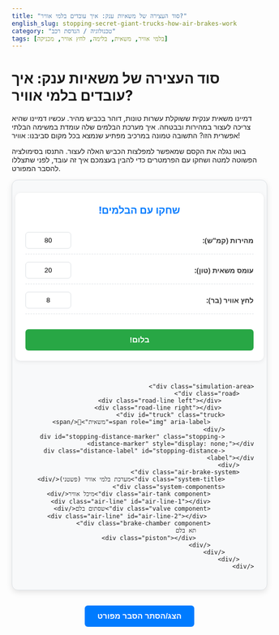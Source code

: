```yaml
---
title: "סוד העצירה של משאיות ענק: איך עובדים בלמי אוויר?"
english_slug: stopping-secret-giant-trucks-how-air-brakes-work
category: "טכנולוגיה / הנדסת רכב"
tags: [בלמי אוויר, משאית, בלימה, לחץ אוויר, מכניקה]
---
```

# סוד העצירה של משאיות ענק: איך עובדים בלמי אוויר?

דמיינו משאית ענקית ששוקלת עשרות טונות, דוהר בכביש מהיר. עכשיו דמיינו שהיא צריכה לעצור במהירות ובבטחה. איך מערכת הבלמים שלה עומדת במשימה הבלתי אפשרית הזו? התשובה טמונה במרכיב מפתיע שנמצא בכל מקום סביבנו: אוויר!

בואו נגלה את הקסם שמאפשר למפלצות הכביש האלה לעצור. התנסו בסימולציה הפשוטה למטה ושחקו עם הפרמטרים כדי להבין בעצמכם איך זה עובד, לפני שתצללו להסבר המפורט.

<div class="simulation-container">
    <div class="controls">
        <h3>שחקו עם הבלמים!</h3>
        <div class="control-group">
            <label for="initial-speed">מהירות (קמ"ש):</label>
            <input type="number" id="initial-speed" value="80" min="10" max="120">
        </div>
        <div class="control-group">
            <label for="truck-load">עומס משאית (טון):</label>
            <input type="number" id="truck-load" value="20" min="0" max="40">
        </div>
        <div class="control-group">
            <label for="air-pressure">לחץ אוויר (בר):</label>
            <input type="number" id="air-pressure" value="8" min="1" max="10" step="0.5">
        </div>
        <button id="brake-button" class="action-button">בלום!</button>
    </div>

    <div class="simulation-area">
        <div class="road">
             <div class="road-line left"></div>
             <div class="road-line right"></div>
            <div id="truck" class="truck">
                <span role="img" aria-label="משאית">🚛</span>
            </div>
            <div id="stopping-distance-marker" class="stopping-distance-marker" style="display: none;"></div>
            <div class="distance-label" id="stopping-distance-label"></div>
        </div>
        <div class="air-brake-system">
            <div class="system-title">מערכת בלמי אוויר (פשטני)</div>
            <div class="system-components">
                <div class="air-tank component">מיכל אוויר</div>
                <div class="air-line" id="air-line-1"></div>
                <div class="valve component">שסתום בלם</div>
                 <div class="air-line" id="air-line-2"></div>
                <div class="brake-chamber component">
                    תא בלם
                    <div class="piston"></div>
                </div>
            </div>
        </div>
    </div>
</div>

<button id="toggle-explanation">הצג/הסתר הסבר מפורט</button>

<div id="explanation" class="explanation-content" style="display: none;">
    <h2>הסבר מפורט: כך פועלים בלמי אוויר במשאית</h2>

    <h3>למה אוויר? היתרונות על פני בלמים הידראוליים ברכבים כבדים</h3>
    <p>במכוניות פרטיות קטנות יחסית, מערכת הבלימה הנפוצה מסתמכת על לחץ שמועבר דרך נוזל בלמים (מערכת הידראולית). זה עובד היטב למסה קטנה. אבל כשמדובר במשאית ענקית שמשקלה עשרות טונות, הכוח הנדרש לעצירה אדיר. מערכת הידראולית שתספק כוח כזה תהיה יקרה, מגושמת, ורגישה מאוד לדליפות (שאף דליפה קטנה עלולה להשבית את הבלמים לחלוטין!).</p>
    <p>מערכות בלמי אוויר הן הפתרון המועדף לרכבים כבדים. הן משתמשות באוויר דחוס ליצירת כוח עצירה עצום בצורה אמינה ועמידה. במקום נוזל שעלול לדלוף, משתמשים באוויר זמין ואינסופי (פחות או יותר!), וכשל במערכת לרוב מוביל לבלימה אוטומטית (בלמי קפיץ), לא לאובדן בלמים מוחלט.</p>

    <h3>עיקרון הזהב: לחץ אוויר = כוח עצירה אדיר</h3>
    <p>הבסיס פשוט: לחץ האוויר מופעל על שטח גדול יחסית בתוך תא אטום (תא הבלם). הכוח שנוצר (זוכרים פיזיקה? לחץ = כוח חלקי שטח!) מועבר דרך מוט שמפעיל ישירות את מנגנון הבלם בגלגל (תוף או דיסק). ככל שלחץ האוויר גבוה יותר, הכוח גדול יותר, והבלימה חזקה יותר.</p>

    <h3>המערכת בפעולה: מסע האוויר מהמדחס עד לגלגל</h3>
    <ol>
        <li><strong>מדחס אוויר:</strong> יחידה קטנה שמחוברת למנוע. תפקידה לשאוב אוויר מהסביבה ולדחוס אותו ללחץ גבוה.</li>
        <li><strong>מכלי אגירה:</strong> כמו בלונים חזקים במיוחד! אוגרים את האוויר הדחוס בלחץ גבוה (כמו 8-10 בר). זהו מאגר האנרגיה שלכם לבלימה. המדחס ממלא אותם כל הזמן כשהמנוע עובד.</li>
        <li><strong>שסתום דוושת הבלם:</strong> ה"ברז" הראשי. כשהנהג לוחץ על הדוושה, השסתום נפתח ומאפשר לאוויר מהמכלים לזרום לכל מערכת הבלמים. ככל שהלחיצה חזקה יותר, השסתום נפתח יותר והלחץ המגיע לגלגלים גבוה יותר.</li>
        <li><strong>צינורות אוויר:</strong> מעבירים את האוויר בלחץ מהמכלים, דרך שסתום הדוושה, אל תאי הבלם בכל גלגל.</li>
        <li><strong>תאי בלם:</strong> אלו גלילים קטנים שמותקנים ליד כל גלגל. בפנים יש דיאפרגמה גמישה או בוכנה וקפיץ חזק. כשהאוויר הדחוס נכנס לתא, הוא דוחף את הדיאפרגמה/בוכנה נגד כוח הקפיץ. תנועה זו של הבוכנה מפעילה מוט דחיפה.</li>
        <li><strong>מוט דחיפה (Pushrod):</strong> מחובר לבוכנה בתא הבלם. הוא זה שמעביר את הכוח שנוצר מלחץ האוויר אל מנגנון הבלם בגלגל.</li>
        <li><strong>מנגנון הבלם (תוף/דיסק):</strong> בקצה המוט נמצא מנגנון מכני (לרוב זרוע שמסובבת ציר). בבלמי תוף, זה גורם לכפות הבלם להיפתח ולהיצמד לחלק הפנימי של התוף המסתובב עם הגלגל. בבלמי דיסק, זה גורם לרפידות הבלם להיצמד משני הצדדים לדיסק המסתובב. החיכוך שנוצר בין כפות/רפידות לתוף/דיסק הוא כוח הבלימה שעוצר את המשאית.</li>
        <li><strong>שחרור בלם:</strong> כשהנהג מרפה מהדוושה, שסתום הדוושה נסגר, והאוויר מתאי הבלם משתחרר החוצה לאטמוספרה. הקפיץ בתוך תא הבלם מחזיר את הבוכנה למצב המקורי, ומוט הדחיפה משחרר את מנגנון הבלם מהגלגל.</li>
    </ol>

    <h3>בלם חניה וחירום: הקפיץ כגיבור על</h3>
    <p>ומה קורה אם יש דליפת אוויר גדולה או כשהמנוע כבוי? כאן נכנסים לתמונה בלמי החניה/חירום. בניגוד לבלמי השירות הרגילים שפועלים כשיש לחץ אוויר, בלמי החניה פועלים *כשאין* לחץ אוויר! בתאי בלמי החניה (לרוב בסרנים האחוריים), יש קפיץ אדיר שדרוך כל עוד יש לחץ אוויר במערכת (האוויר שומר עליו מכווץ). אם לחץ האוויר יורד מתחת לסף בטיחותי (בין אם הנהג מפעיל את בלם החניה ומרוקן את האוויר מהתאים הללו, או במקרה של כשל/דליפה), הקפיץ משתחרר בדרמטיות ודוחף את הבוכנה *באופן מכני* ומפעיל את הבלם. זהו מנגנון בטיחות גאוני שמבטיח שהמשאית תבלם אוטומטית במקרה חירום ולא תתגלגל ללא שליטה.</p>

    <h3>סיכום: יתרונות מול אתגרים</h3>
    <ul>
        <li><strong>יתרונות:</strong> כוח עצירה עצום, אמינות גבוהה, שימוש במשאב זמין (אוויר), מערכת בלימת חירום מובנית (בלמי קפיץ), קלות חיבור נגררים.</li>
        <li><strong>אתגרים:</strong> זמן תגובה מעט ארוך יותר מהידראוליים (האוויר דחיס ולוקח לו זמן לזרום), דורש ניקוז לחות (למנוע קפיאה/קורוזיה), מורכבות טכנית, דורש זמן ראשוני למילוי מכלי האוויר.</li>
    </ul>
    <p>אז בפעם הבאה שתראו משאית ענקית עוצרת כאילו בקסם, תזכרו שזה לא קסם, זו הנדסה חכמה שמנצלת את הכוח האדיר של אוויר דחוס!</p>
</div>

<style>
    :root {
        --primary-color: #007bff;
        --secondary-color: #28a745;
        --accent-color: #ffc107;
        --text-color: #333;
        --bg-color: #f8f9fa;
        --card-bg: #ffffff;
        --border-color: #dee2e6;
        --road-color: #555;
        --truck-color: #dc3545;
        --air-color-inactive: #adb5bd;
        --air-color-active: #007bff; /* Matches primary color */
        --system-component-bg: #e9ecef;
        --system-component-border: #ced4da;
    }

    .simulation-container {
        font-family: 'Segoe UI', Tahoma, Geneva, Verdana, sans-serif;
        direction: rtl;
        text-align: right;
        display: flex;
        flex-direction: column;
        align-items: center;
        gap: 30px; /* Increased gap */
        padding: 25px; /* Increased padding */
        border: 1px solid var(--border-color);
        border-radius: 12px; /* More rounded corners */
        background-color: var(--bg-color);
        box-shadow: 0 4px 12px rgba(0, 0, 0, 0.1); /* Added shadow */
    }

    .controls {
        background-color: var(--card-bg);
        padding: 20px; /* Increased padding */
        border-radius: 10px; /* More rounded corners */
        display: flex;
        flex-direction: column;
        gap: 15px; /* Increased gap */
        width: 100%;
        max-width: 450px; /* Slightly wider */
        box-shadow: 0 2px 8px rgba(0, 0, 0, 0.08);
    }

    .controls h3 {
        margin-top: 0;
        text-align: center;
        color: var(--primary-color);
        font-size: 1.4em;
        margin-bottom: 15px;
    }

    .control-group {
        display: flex;
        justify-content: space-between;
        align-items: center;
        padding-bottom: 10px;
        border-bottom: 1px dashed var(--border-color); /* Separator */
    }

    .control-group:last-child {
         border-bottom: none;
         padding-bottom: 0;
    }


    .controls label {
        flex-grow: 1;
        margin-left: 15px; /* More space */
        font-weight: bold;
        color: var(--text-color);
    }

    .controls input[type="number"] {
        width: 90px; /* Slightly wider input */
        padding: 8px; /* More padding */
        border: 1px solid var(--border-color);
        border-radius: 6px; /* More rounded */
        text-align: center;
        -moz-appearance: textfield; /* Remove default number arrows */
        appearance: textfield;
    }

     .controls input::-webkit-outer-spin-button,
     .controls input::-webkit-inner-spin-button {
         -webkit-appearance: none;
         margin: 0;
     }


    .action-button {
        padding: 12px 25px; /* More padding */
        background-color: var(--secondary-color); /* Green color */
        color: white;
        border: none;
        border-radius: 6px; /* More rounded */
        cursor: pointer;
        font-size: 1.1em; /* Slightly larger font */
        margin-top: 15px; /* More space above */
        transition: background-color 0.3s ease, transform 0.1s ease;
        width: 100%; /* Full width */
        font-weight: bold;
    }

    .action-button:hover:not(:disabled) {
        background-color: #218838; /* Darker green on hover */
        transform: translateY(-1px); /* Subtle lift */
    }

    .action-button:active:not(:disabled) {
         background-color: #1e7e34;
         transform: translateY(0);
    }

     .action-button:disabled {
         background-color: var(--air-color-inactive);
         cursor: not-allowed;
     }


    .simulation-area {
        width: 100%;
        display: flex;
        flex-direction: column;
        align-items: center;
        gap: 30px; /* Increased gap */
        max-width: 800px; /* Max width for simulation */
    }

    .road {
        position: relative;
        width: 100%;
        height: 100px; /* Increased height */
        background: linear-gradient(to bottom, var(--road-color), darken(var(--road-color), 10%)); /* Gradient asphalt */
        overflow: hidden; /* Hide overflow during animation */
        border-radius: 8px;
        box-shadow: inset 0 -3px 6px rgba(0, 0, 0, 0.2);
    }

     .road-line {
         position: absolute;
         width: 5px; /* Line thickness */
         top: 0;
         bottom: 0;
         background-color: var(--accent-color); /* Yellow lines */
     }
     .road-line.left { left: 10%; } /* Starting point */
     .road-line.right { right: 10%; } /* Placeholder for perspective? Or just use one dashed center line */

      /* Let's use a dashed center line for simplicity and animation */
     .road::after {
         content: '';
         position: absolute;
         top: 50%;
         left: 0;
         right: 0;
         height: 4px;
         background: repeating-linear-gradient(to right, var(--accent-color) 0, var(--accent-color) 15px, transparent 15px, transparent 30px); /* Dashed line */
         transform: translateY(-50%);
          animation: road-scroll 3s linear infinite; /* Animation for movement */
     }

     @keyframes road-scroll {
         from { background-position: 0% 0; }
         to { background-position: 100% 0; }
     }


    .truck {
        position: absolute;
        left: 5%; /* Starting position */
        bottom: 15px; /* Position above the road */
        width: 120px; /* Larger truck */
        height: 60px; /* Larger truck */
        font-size: 50px; /* Emoji size */
        display: flex;
        align-items: center;
        justify-content: center;
        transition: left 3s ease-out; /* Animation for braking */
        z-index: 2; /* Above road lines */
         text-shadow: 2px 2px 5px rgba(0,0,0,0.2); /* Subtle shadow for emoji */
    }

    .truck.braking {
        /* Add subtle braking animation */
        animation: truck-brake 0.3s ease-in-out infinite alternate; /* Jitter/shake slightly */
    }

     @keyframes truck-brake {
         0% { transform: translateX(0) translateY(0); }
         50% { transform: translateX(1px) translateY(-0.5px); }
         100% { transform: translateX(-1px) translateY(0.5px); }
     }

     .truck.stopped {
         animation: none; /* Stop braking animation when fully stopped */
     }


    .stopping-distance-marker {
        position: absolute;
        left: 5%; /* Will be updated by JS */
        bottom: 0;
        height: 100%; /* Full height of road */
        width: 4px; /* Thicker marker */
        background-color: var(--truck-color); /* Red color */
        z-index: 1;
         box-shadow: 0 0 8px rgba(220, 53, 69, 0.8); /* Glowing effect */
    }

    .distance-label {
        position: absolute;
        left: 5%; /* Will be updated by JS */
        bottom: calc(100% + 10px); /* Position above the road */
        transform: translateX(-50%);
        font-size: 1em; /* Larger font */
        color: var(--text-color);
        white-space: nowrap;
        background-color: var(--accent-color);
        padding: 5px 10px;
        border-radius: 4px;
        box-shadow: 0 2px 4px rgba(0,0,0,0.1);
        font-weight: bold;
         min-width: 150px; /* Ensure minimum width */
         text-align: center;
    }


    .air-brake-system {
        width: 100%;
        max-width: 600px; /* Wider system diagram */
        border: 2px dashed var(--border-color); /* More prominent border */
        padding: 20px; /* More padding */
        border-radius: 12px; /* More rounded */
        display: flex;
        flex-direction: column;
        align-items: center;
        gap: 20px; /* Increased gap */
        background-color: var(--card-bg);
        font-size: 1em; /* Larger font */
        box-shadow: 0 2px 8px rgba(0, 0, 0, 0.08);
    }

    .system-title {
        font-weight: bold;
        font-size: 1.2em;
        color: var(--primary-color);
        margin-bottom: 10px;
    }

    .system-components {
         display: flex;
         align-items: center;
         justify-content: center;
         gap: 10px; /* Gap between components */
         width: 100%;
         flex-wrap: wrap; /* Allow wrapping if needed */
    }


    .component {
        padding: 10px 15px; /* More padding */
        border: 2px solid var(--system-component-border); /* Thicker border */
        border-radius: 6px; /* More rounded */
        background-color: var(--system-component-bg);
        text-align: center;
        font-size: 0.9em;
         min-width: 80px; /* Minimum width */
         box-shadow: 0 1px 4px rgba(0,0,0,0.08);
    }

    .air-tank { border-color: #0056b3; background-color: #cceeff; } /* Specific color for tank */
    .valve { border-color: #0056b3; background-color: #e9ecef; }
    .brake-chamber {
         border-color: #dc3545; /* Red border for brake part */
         background-color: #f8d7da; /* Light red background */
         position: relative; /* For piston animation */
         overflow: hidden; /* Keep piston inside */
         display: flex;
         flex-direction: column;
         align-items: center;
         justify-content: center;
         transition: background-color 0.4s ease;
    }

     .brake-chamber.activated {
         background-color: #dc3545; /* Darker red when active */
         color: white;
     }

     .piston {
         width: 80%; /* Width relative to chamber */
         height: 8px;
         background-color: #343a40; /* Dark piston */
         position: absolute;
         bottom: 5px; /* Start at one end */
         left: 10%;
         border-radius: 4px;
         transition: transform 0.4s ease-out; /* Animation for movement */
     }

     .brake-chamber.activated .piston {
         transform: translateX(40%); /* Move piston to the other end (adjust value based on visual) */
     }


    .air-line {
        width: 4px; /* Thicker lines */
        height: 30px; /* Longer lines */
        background-color: var(--air-color-inactive);
        transition: background-color 0.4s ease; /* Animation for air flow */
         border-radius: 2px; /* Rounded ends */
         flex-shrink: 0; /* Don't shrink */
         position: relative;
    }

     .air-line.flow {
        background-color: var(--air-color-active); /* Blue when flowing */
         box-shadow: 0 0 8px var(--air-color-active); /* Glowing effect */
     }


    #toggle-explanation {
        display: block;
        margin: 30px auto; /* More margin */
        padding: 12px 25px; /* More padding */
        background-color: var(--primary-color);
        color: white;
        border: none;
        border-radius: 6px; /* More rounded */
        cursor: pointer;
        font-size: 1.1em; /* Larger font */
        transition: background-color 0.3s ease, transform 0.1s ease;
         font-weight: bold;
    }

    #toggle-explanation:hover {
        background-color: #0056b3;
         transform: translateY(-1px);
    }
     #toggle-explanation:active {
         background-color: #004085;
          transform: translateY(0);
     }

    .explanation-content {
        direction: rtl;
        text-align: right;
        padding: 25px; /* More padding */
        border: 1px solid var(--border-color);
        border-radius: 12px; /* More rounded */
        background-color: var(--card-bg);
        margin-top: 20px;
        box-shadow: 0 4px 12px rgba(0, 0, 0, 0.08);
        line-height: 1.7; /* Improved readability */
         color: var(--text-color);
    }

    .explanation-content h2, .explanation-content h3 {
        color: var(--primary-color);
        border-bottom: 2px solid var(--border-color); /* Thicker separator */
        padding-bottom: 8px; /* More padding */
        margin-top: 30px; /* More space above headings */
         margin-bottom: 15px;
    }
     .explanation-content h2 { font-size: 1.8em; }
     .explanation-content h3 { font-size: 1.4em; color: var(--secondary-color); }


    .explanation-content ul, .explanation-content ol {
        margin-right: 25px; /* More indentation */
        padding-right: 0; /* Reset padding */
    }

    .explanation-content li {
        margin-bottom: 12px; /* More space between list items */
    }

    /* Styling for code snippets within explanation (if any) */
    .explanation-content code {
        background-color: #e9ecef;
        padding: 2px 5px;
        border-radius: 4px;
        font-family: Consolas, Monaco, 'Andale Mono', 'Ubuntu Mono', monospace;
    }
</style>

<script>
    document.addEventListener('DOMContentLoaded', () => {
        const initialSpeedInput = document.getElementById('initial-speed');
        const truckLoadInput = document.getElementById('truck-load');
        const airPressureInput = document.getElementById('air-pressure');
        const brakeButton = document.getElementById('brake-button');
        const truck = document.getElementById('truck');
        const stoppingDistanceMarker = document.getElementById('stopping-distance-marker');
        const stoppingDistanceLabel = document.getElementById('stopping-distance-label');
        const airLine1 = document.getElementById('air-line-1');
        const airLine2 = document.getElementById('air-line-2');
        const brakeChamber = document.querySelector('.brake-chamber'); // Select the brake chamber element
        const explanationDiv = document.getElementById('explanation');
        const toggleExplanationButton = document.getElementById('toggle-explanation');
         const roadElement = document.querySelector('.road');
         const roadLine = document.querySelector('.road::after'); // Select the road line pseudo-element

        // --- Simulation Logic ---
        const baseTruckMass = 20000; // kg (20 tons)
        const pistonArea = 0.025; // Increased simplified piston area in m^2 for better braking force range
        const pressureToPascal = 100000; // 1 Bar = 100,000 Pascal (N/m^2)
        const assumedAxles = 4; // Assume 4 axles braking
        const initialTruckLeftPercent = 5; // Initial position in %
        let roadWidthPixels = 0; // Will be updated on load and resize

        // Function to update road width in pixels
        function updateRoadWidth() {
             if (roadElement) {
                 roadWidthPixels = roadElement.offsetWidth;
             }
             // Also adjust truck position if needed based on new road width - not strictly necessary with %
        }

        // Update road width on load and resize
        updateRoadWidth();
        window.addEventListener('resize', updateRoadWidth);


        function calculateStoppingDistance(initialSpeedKmh, truckLoadTon, airPressureBar) {
            const initialSpeedMs = initialSpeedKmh / 3.6; // Convert km/h to m/s
            const totalMassKg = baseTruckMass + (truckLoadTon * 1000); // Convert tons to kg

            // Calculate braking force based on air pressure and assumed axles
            // F = Pressure * Area * NumAxles * Coefficient (add a coefficient for realism, e.g., 0.8)
            const brakingForce = airPressureBar * pressureToPascal * pistonArea * assumedAxles * 0.8; // Added efficiency coefficient

            // Calculate deceleration (a = F / m). Deceleration is negative, but we use positive magnitude for calculation.
            const decelerationMagnitude = brakingForce / totalMassKg;

            // Add a small rolling resistance/air drag force component (simplified)
            // This prevents infinite stopping distance at zero pressure but keeps focus on air brake
             const rollingResistanceForce = totalMassKg * 9.81 * 0.01; // Simplified: mass * g * rolling_coeff (e.g., 0.01)
             const effectiveDecelerationMagnitude = (brakingForce - rollingResistanceForce) / totalMassKg;


            // Calculate stopping distance (v^2 = u^2 + 2as => s = (v^2 - u^2) / (2a))
            // v = 0 (final speed)
            // u = initialSpeedMs
            // a = -effectiveDecelerationMagnitude (because it's stopping)
            let stoppingDistanceMeters;
             if (effectiveDecelerationMagnitude <= 0.1 || initialSpeedMs <= 0) { // Handle cases with very low or zero deceleration/speed
                 stoppingDistanceMeters = Infinity; // Truck barely stops or doesn't stop
             } else {
                stoppingDistanceMeters = (initialSpeedMs * initialSpeedMs) / (2 * effectiveDecelerationMagnitude);
             }

            return stoppingDistanceMeters; // Distance in meters
        }

        function startSimulation() {
            const initialSpeed = parseFloat(initialSpeedInput.value);
            const truckLoad = parseFloat(truckLoadInput.value);
            const airPressure = parseFloat(airPressureInput.value);

            // Basic validation
            if (isNaN(initialSpeed) || isNaN(truckLoad) || isNaN(airPressure) ||
                initialSpeed < parseFloat(initialSpeedInput.min) || initialSpeed > parseFloat(initialSpeedInput.max) ||
                truckLoad < parseFloat(truckLoadInput.min) || truckLoad > parseFloat(truckLoadInput.max) ||
                airPressure < parseFloat(airPressureInput.min) || airPressure > parseFloat(airPressureInput.max) ) {
                 alert('אנא הכנס ערכים תקינים בטווח המותר.');
                 return;
             }

            // Disable button and inputs during simulation
            brakeButton.disabled = true;
            initialSpeedInput.disabled = true;
            truckLoadInput.disabled = true;
            airPressureInput.disabled = true;


            // Reset visual states immediately
            truck.style.transition = 'none'; // Reset transition for repositioning
            truck.style.left = initialTruckLeftPercent + '%'; // Reset truck position
            stoppingDistanceMarker.style.display = 'none'; // Hide previous marker
            stoppingDistanceLabel.textContent = ''; // Clear previous label
            truck.classList.remove('braking', 'stopped'); // Remove braking/stopped classes
             airLine1.classList.remove('flow');
             airLine2.classList.remove('flow');
             brakeChamber.classList.remove('activated');
             truck.querySelector('span').textContent = '🚛'; // Reset truck emoji


            // --- Start Animations ---

            // Animate air flow and brake chamber activation first
            requestAnimationFrame(() => {
                 airLine1.classList.add('flow');
                 airLine2.classList.add('flow');
                 brakeChamber.classList.add('activated');
                 truck.classList.add('braking'); // Start truck braking animation
            });

            // Calculate stopping distance
            const stoppingDistanceMeters = calculateStoppingDistance(initialSpeed, truckLoad, airPressure);

            // Scaling distance for visualization.
            // Assume the visible road width represents a certain maximum distance we *can* show, e.g., 300m
            // If distance is > max, truck goes off screen or shows 'does not stop'.
            const maxVisualDistance = 400; // meters represented by the majority of the road width beyond the start
            const availableRoadWidthPercent = 100 - initialTruckLeftPercent;
            const stoppingDistanceVisualPercent = (stoppingDistanceMeters / maxVisualDistance) * availableRoadWidthPercent;

            // Determine final visual position and animation duration
            let finalLeftPercent;
            let animationDurationSeconds;
            let displayDistanceText = '';
            let truckEmoji = '🚛';

             if (stoppingDistanceMeters === Infinity || stoppingDistanceMeters > maxVisualDistance * 1.5) {
                 // Truck doesn't stop or stops very far away - animate it going off screen slowly
                 finalLeftPercent = 110; // Move off screen
                 animationDurationSeconds = 5; // Long animation time
                 displayDistanceText = 'לא עוצר!';
                 truckEmoji = '😩';
             } else {
                 // Truck stops within or near the visual area
                 finalLeftPercent = initialTruckLeftPercent + stoppingDistanceVisualPercent;
                 // Ensure truck doesn't go beyond the end of the visual road area (allow a little space)
                 finalLeftPercent = Math.min(finalLeftPercent, 95);
                 // Determine animation duration based on distance and speed (make it feel right)
                 // Duration should be proportional to distance and inversely related to deceleration (or proportional to initial speed / deceleration)
                 const effectiveDecel = (stoppingDistanceMeters > 0) ? (initialSpeed / 3.6 * initialSpeed / 3.6) / (2 * stoppingDistanceMeters) : Infinity;
                 animationDurationSeconds = (effectiveDecel > 0.1) ? Math.max(1, Math.min(6, (initialSpeed / 3.6) / effectiveDecel)) : 6; // Clamp duration


                 displayDistanceText = `עוצר לאחר כ: ${stoppingDistanceMeters.toFixed(1)} מטר`;
                 truckEmoji = '🚛'; // Default happy truck
             }


            // Set the final position and start the truck animation
            requestAnimationFrame(() => {
                 // Set truck transition before changing position
                 truck.style.transition = `left ${animationDurationSeconds}s cubic-bezier(0.25, 0.46, 0.45, 0.94)`; /* Ease-out or similar curve */
                 truck.style.left = finalLeftPercent + '%';

                 // Animate road scrolling speed inversely proportional to braking
                  // Needs a more sophisticated JS animation loop or keyframes based on time
                  // For simplicity, let's control CSS animation speed.
                  // This is tricky with pure CSS animation triggered from JS based on dynamic duration.
                  // Let's skip dynamic road scroll speed for now, or use a fixed speed for 'moving' vs 'stopped'.
                   // The current road scroll is infinite and doesn't react to braking, which is a limitation of CSS background animation.

                 // Position marker and label
                 // Position marker at the calculated final position percentage relative to the *whole* road
                  const markerLeftPercent = initialTruckLeftPercent + (stoppingDistanceMeters / maxVisualDistance) * availableRoadWidthPercent;

                 // Clamp marker visually to not exceed road width
                 const visualMarkerLeftPercent = Math.min(markerLeftPercent, 98); // Max position 98%

                 stoppingDistanceMarker.style.left = visualMarkerLeftPercent + '%';

                 // Wait for the truck animation to finish to show marker/label and update emoji
                 setTimeout(() => {
                     stoppingDistanceMarker.style.display = 'block';
                     stoppingDistanceLabel.textContent = displayDistanceText;
                      truck.querySelector('span').textContent = truckEmoji; // Update emoji based on outcome
                      truck.classList.add('stopped'); // Add stopped class to remove braking animation

                     // Position label relative to marker, checking boundaries
                     const markerPosPx = (visualMarkerLeftPercent / 100) * roadWidthPixels;
                     const labelWidthPx = stoppingDistanceLabel.offsetWidth;
                     let labelLeftPx = markerPosPx;

                     // Adjust if label overflows right edge
                     if (labelLeftPx + labelWidthPx / 2 > roadWidthPixels - 10) { // 10px padding
                         labelLeftPx = roadWidthPixels - labelWidthPx - 10;
                     }
                      // Adjust if label is too close to the start position
                      const truckStartPosPx = (initialTruckLeftPercent / 100) * roadWidthPixels;
                     if (labelLeftPx - labelWidthPx / 2 < truckStartPosPx + truck.offsetWidth * 0.6) { // Place label after truck start
                         labelLeftPx = truckStartPosPx + truck.offsetWidth * 0.6;
                     }


                     stoppingDistanceLabel.style.left = (labelLeftPx / roadWidthPixels) * 100 + '%';
                     stoppingDistanceLabel.style.transform = 'translateX(-50%)'; // Keep centered relative to calculated spot


                     // Reset air flow and brake chamber animation after truck stops
                     airLine1.classList.remove('flow');
                     airLine2.classList.remove('flow');
                     brakeChamber.classList.remove('activated');

                     // Re-enable button and inputs
                     brakeButton.disabled = false;
                     initialSpeedInput.disabled = false;
                     truckLoadInput.disabled = false;
                     airPressureInput.disabled = false;

                 }, animationDurationSeconds * 1000 + 100); // Add a small buffer


            });
        }

        brakeButton.addEventListener('click', startSimulation);

        // --- Explanation Toggle Logic ---
        toggleExplanationButton.addEventListener('click', () => {
            const isHidden = explanationDiv.style.display === 'none';
            explanationDiv.style.display = isHidden ? 'block' : 'none';
            toggleExplanationButton.textContent = isHidden ? 'הסתר הסבר מפורט' : 'הצג/הסתר הסבר מפורט';
        });

         // Set initial truck emoji
        truck.querySelector('span').textContent = '🚛';

        // Optional: Run simulation once on load with default values? No, let user initiate.
        // startSimulation();

    });
</script>
```